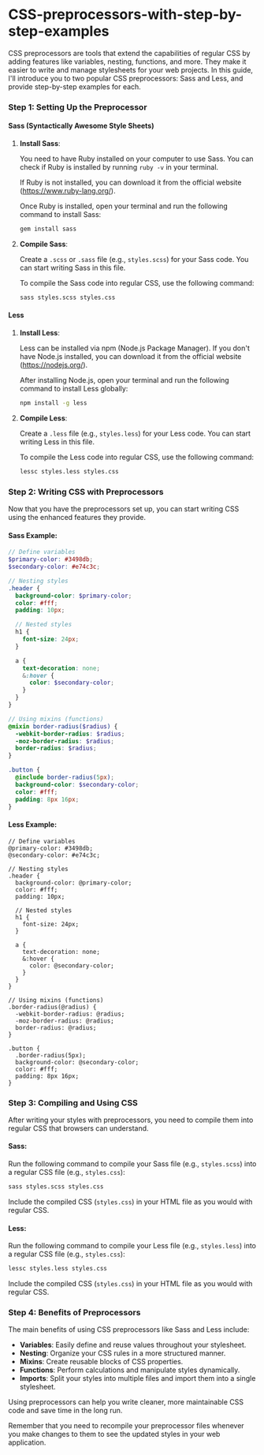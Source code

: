 # CSS-preprocessors-with-step-by-step-examples

CSS preprocessors are tools that extend the capabilities of regular CSS by adding features like variables, nesting, functions, and more. They make it easier to write and manage stylesheets for your web projects. In this guide, I'll introduce you to two popular CSS preprocessors: Sass and Less, and provide step-by-step examples for each.

### Step 1: Setting Up the Preprocessor

#### Sass (Syntactically Awesome Style Sheets)

1. **Install Sass**:

   You need to have Ruby installed on your computer to use Sass. You can check if Ruby is installed by running `ruby -v` in your terminal.

   If Ruby is not installed, you can download it from the official website (https://www.ruby-lang.org/).

   Once Ruby is installed, open your terminal and run the following command to install Sass:

   ```bash
   gem install sass
   ```

2. **Compile Sass**:

   Create a `.scss` or `.sass` file (e.g., `styles.scss`) for your Sass code. You can start writing Sass in this file.

   To compile the Sass code into regular CSS, use the following command:

   ```bash
   sass styles.scss styles.css
   ```

#### Less

1. **Install Less**:

   Less can be installed via npm (Node.js Package Manager). If you don't have Node.js installed, you can download it from the official website (https://nodejs.org/).

   After installing Node.js, open your terminal and run the following command to install Less globally:

   ```bash
   npm install -g less
   ```

2. **Compile Less**:

   Create a `.less` file (e.g., `styles.less`) for your Less code. You can start writing Less in this file.

   To compile the Less code into regular CSS, use the following command:

   ```bash
   lessc styles.less styles.css
   ```

### Step 2: Writing CSS with Preprocessors

Now that you have the preprocessors set up, you can start writing CSS using the enhanced features they provide.

#### Sass Example:

```scss
// Define variables
$primary-color: #3498db;
$secondary-color: #e74c3c;

// Nesting styles
.header {
  background-color: $primary-color;
  color: #fff;
  padding: 10px;

  // Nested styles
  h1 {
    font-size: 24px;
  }

  a {
    text-decoration: none;
    &:hover {
      color: $secondary-color;
    }
  }
}

// Using mixins (functions)
@mixin border-radius($radius) {
  -webkit-border-radius: $radius;
  -moz-border-radius: $radius;
  border-radius: $radius;
}

.button {
  @include border-radius(5px);
  background-color: $secondary-color;
  color: #fff;
  padding: 8px 16px;
}
```

#### Less Example:

```less
// Define variables
@primary-color: #3498db;
@secondary-color: #e74c3c;

// Nesting styles
.header {
  background-color: @primary-color;
  color: #fff;
  padding: 10px;

  // Nested styles
  h1 {
    font-size: 24px;
  }

  a {
    text-decoration: none;
    &:hover {
      color: @secondary-color;
    }
  }
}

// Using mixins (functions)
.border-radius(@radius) {
  -webkit-border-radius: @radius;
  -moz-border-radius: @radius;
  border-radius: @radius;
}

.button {
  .border-radius(5px);
  background-color: @secondary-color;
  color: #fff;
  padding: 8px 16px;
}
```

### Step 3: Compiling and Using CSS

After writing your styles with preprocessors, you need to compile them into regular CSS that browsers can understand.

#### Sass:

Run the following command to compile your Sass file (e.g., `styles.scss`) into a regular CSS file (e.g., `styles.css`):

```bash
sass styles.scss styles.css
```

Include the compiled CSS (`styles.css`) in your HTML file as you would with regular CSS.

#### Less:

Run the following command to compile your Less file (e.g., `styles.less`) into a regular CSS file (e.g., `styles.css`):

```bash
lessc styles.less styles.css
```

Include the compiled CSS (`styles.css`) in your HTML file as you would with regular CSS.

### Step 4: Benefits of Preprocessors

The main benefits of using CSS preprocessors like Sass and Less include:

- **Variables**: Easily define and reuse values throughout your stylesheet.
- **Nesting**: Organize your CSS rules in a more structured manner.
- **Mixins**: Create reusable blocks of CSS properties.
- **Functions**: Perform calculations and manipulate styles dynamically.
- **Imports**: Split your styles into multiple files and import them into a single stylesheet.

Using preprocessors can help you write cleaner, more maintainable CSS code and save time in the long run.

Remember that you need to recompile your preprocessor files whenever you make changes to them to see the updated styles in your web application.
